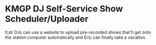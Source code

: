 # KMGP DJ Self-Service Show Scheduler/Uploader
tl;dr DJs can use a website to upload pre-recorded shows that'll get
onto the station computer automatically and Eric can finally take a
vacation.
